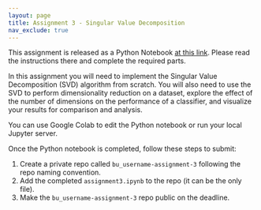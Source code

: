 ```yaml
---
layout: page
title: Assignment 3 - Singular Value Decomposition
nav_exclude: true
---
```


This assignment is released as a Python Notebook [at this link](assignment3.ipynb). Please read the instructions there and complete the required parts.

In this assignment you will need to implement the Singular Value Decomposition (SVD) algorithm from scratch. You will also need to use the SVD to perform dimensionality reduction on a dataset, explore the effect of the number of dimensions on the performance of a classifier, and visualize your results for comparison and analysis.

You can use Google Colab to edit the Python notebook or run your local Jupyter server.

Once the Python notebook is completed, follow these steps to submit:

  1. Create a private repo called `bu_username-assignment-3` following the repo naming convention.
  2. Add the completed `assignment3.ipynb` to the repo (it can be the only file).
  3. Make the `bu_username-assignment-3` repo public on the deadline.